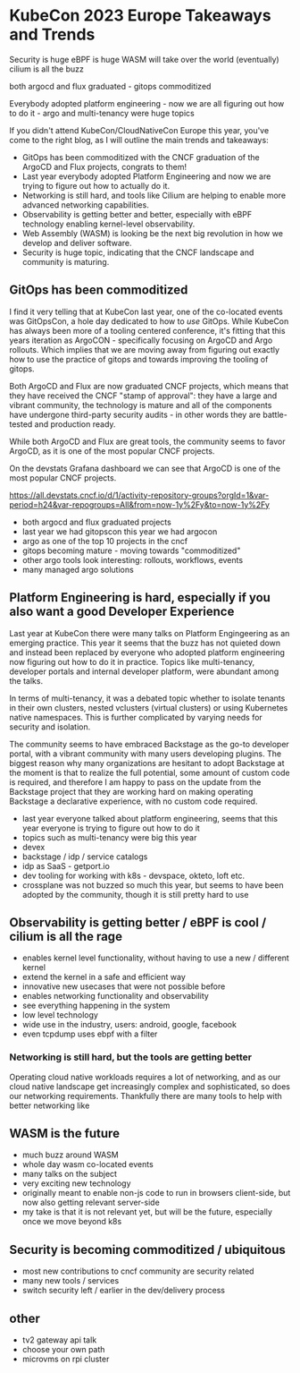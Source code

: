 # KubeCon 2023 Europe Takeaways and Trends

Security is huge
eBPF is huge
WASM will take over the world (eventually)
cilium is all the buzz

both argocd and flux graduated - gitops commoditized

Everybody adopted platform engineering - now we are all figuring out how to do it - argo and multi-tenancy were huge topics

If you didn't attend KubeCon/CloudNativeCon Europe this year, you've come to the right blog, as I will outline the main trends and takeaways:

- GitOps has been commoditized with the CNCF graduation of the ArgoCD and Flux projects, congrats to them!
- Last year everybody adopted Platform Engineering and now we are trying to figure out how to actually do it.
- Networking is still hard, and tools like Cilium are helping to enable more advanced networking capabilities.
- Observability is getting better and better, especially with eBPF technology enabling kernel-level observability.
- Web Assembly (WASM) is looking be the next big revolution in how we develop and deliver software.
- Security is huge topic, indicating that the CNCF landscape and community is maturing.

## GitOps has been commoditized

I find it very telling that at KubeCon last year, one of the co-located events was GitOpsCon, a hole day dedicated to how to _use_ GitOps.
While KubeCon has always been more of a tooling centered conference, it's fitting that this years iteration as ArgoCON - specifically focusing on ArgoCD and Argo rollouts.
Which implies that we are moving away from figuring out exactly how to use the practice of gitops and towards improving the tooling of gitops.

Both ArgoCD and Flux are now graduated CNCF projects, which means that they have received the CNCF "stamp of approval": they have a large and vibrant community, the technology is mature and all of the components have undergone third-party security audits - in other words they are battle-tested and production ready.

While both ArgoCD and Flux are great tools, the community seems to favor ArgoCD, as it is one of the most popular CNCF projects.

On the devstats Grafana dashboard we can see that ArgoCD is one of the most popular CNCF projects.

https://all.devstats.cncf.io/d/1/activity-repository-groups?orgId=1&var-period=h24&var-repogroups=All&from=now-1y%2Fy&to=now-1y%2Fy

- both argocd and flux graduated projects
- last year we had gitopscon this year we had argocon
- argo as one of the top 10 projects in the cncf
- gitops becoming mature - moving towards "commoditized"
- other argo tools look interesting: rollouts, workflows, events
- many managed argo solutions

## Platform Engineering is hard, especially if you also want a good Developer Experience

Last year at KubeCon there were many talks on Platform Engingeering as an emerging practice.
This year it seems that the buzz has not quieted down and instead been replaced by everyone who adopted platform engineering now figuring out how to do it in practice.
Topics like multi-tenancy, developer portals and internal developer platform, were abundant among the talks.

In terms of multi-tenancy, it was a debated topic whether to isolate tenants in their own clusters, nested vclusters (virtual clusters) or using Kubernetes native namespaces.
This is further complicated by varying needs for security and isolation.

The community seems to have embraced Backstage as the go-to developer portal, with a vibrant community with many users developing plugins.
The biggest reason why many organizations are hesitant to adopt Backstage at the moment is that to realize the full potential, some amount of custom code is required, and therefore I am happy to pass on the update from the Backstage project that they are working hard on making operating Backstage a declarative experience, with no custom code required.

- last year everyone talked about platform engineering, seems that this year everyone is trying to figure out how to do it
- topics such as multi-tenancy were big this year
- devex
- backstage / idp / service catalogs
- idp as SaaS - getport.io
- dev tooling for working with k8s - devspace, okteto, loft etc.
- crossplane was not buzzed so much this year, but seems to have been adopted by the community, though it is still pretty hard to use

## Observability is getting better / eBPF is cool / cilium is all the rage

- enables kernel level functionality, without having to use a new / different kernel
- extend the kernel in a safe and efficient way
- innovative new usecases that were not possible before
- enables networking functionality and observability
- see everything happening in the system
- low level technology
- wide use in the industry, users: android, google, facebook
- even tcpdump uses ebpf with a filter

### Networking is still hard, but the tools are getting better

Operating cloud native workloads requires a lot of networking, and as our cloud native landscape get increasingly complex and sophisticated, so does our networking requirements.
Thankfully there are many tools to help with better networking like

## WASM is the future

- much buzz around WASM
- whole day wasm co-located events
- many talks on the subject
- very exciting new technology
- originally meant to enable non-js code to run in browsers client-side, but now also getting relevant server-side
- my take is that it is not relevant yet, but will be the future, especially once we move beyond k8s

## Security is becoming commoditized / ubiquitous

- most new contributions to cncf community are security related
- many new tools / services
- switch security left / earlier in the dev/delivery process

## other

- tv2 gateway api talk
- choose your own path
- microvms on rpi cluster
